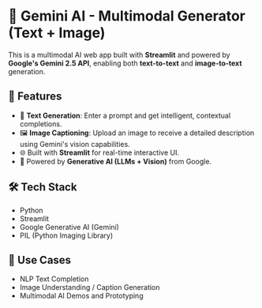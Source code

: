 # 🧠 Gemini AI - Multimodal Generator (Text + Image)

This is a multimodal AI web app built with **Streamlit** and powered by **Google's Gemini 2.5 API**, enabling both **text-to-text** and **image-to-text** generation.

## 🔧 Features
- 🤖 **Text Generation**: Enter a prompt and get intelligent, contextual completions.
- 🖼️ **Image Captioning**: Upload an image to receive a detailed description using Gemini's vision capabilities.
- 🌐 Built with **Streamlit** for real-time interactive UI.
- 🧠 Powered by **Generative AI (LLMs + Vision)** from Google.

## 🛠️ Tech Stack
- Python
- Streamlit
- Google Generative AI (Gemini)
- PIL (Python Imaging Library)

## 📌 Use Cases
- NLP Text Completion
- Image Understanding / Caption Generation
- Multimodal AI Demos and Prototyping
